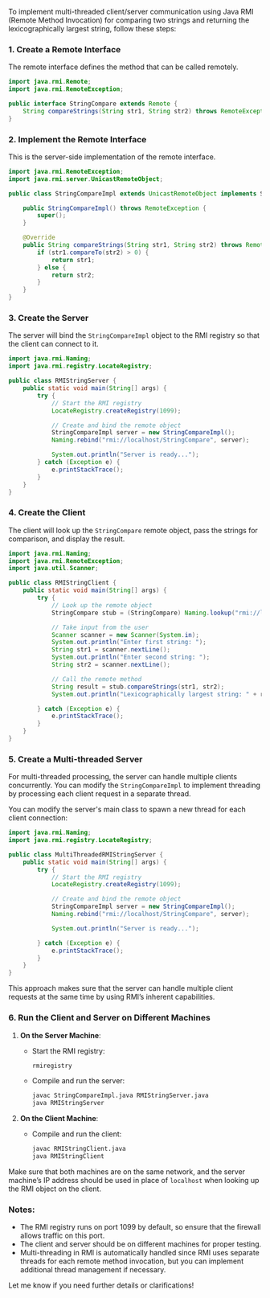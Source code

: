 To implement multi-threaded client/server communication using Java RMI (Remote Method Invocation) for comparing two strings and returning the lexicographically largest string, follow these steps:

### 1. Create a Remote Interface
The remote interface defines the method that can be called remotely.

```java
import java.rmi.Remote;
import java.rmi.RemoteException;

public interface StringCompare extends Remote {
    String compareStrings(String str1, String str2) throws RemoteException;
}
```

### 2. Implement the Remote Interface
This is the server-side implementation of the remote interface.

```java
import java.rmi.RemoteException;
import java.rmi.server.UnicastRemoteObject;

public class StringCompareImpl extends UnicastRemoteObject implements StringCompare {

    public StringCompareImpl() throws RemoteException {
        super();
    }

    @Override
    public String compareStrings(String str1, String str2) throws RemoteException {
        if (str1.compareTo(str2) > 0) {
            return str1;
        } else {
            return str2;
        }
    }
}
```

### 3. Create the Server
The server will bind the `StringCompareImpl` object to the RMI registry so that the client can connect to it.

```java
import java.rmi.Naming;
import java.rmi.registry.LocateRegistry;

public class RMIStringServer {
    public static void main(String[] args) {
        try {
            // Start the RMI registry
            LocateRegistry.createRegistry(1099);

            // Create and bind the remote object
            StringCompareImpl server = new StringCompareImpl();
            Naming.rebind("rmi://localhost/StringCompare", server);

            System.out.println("Server is ready...");
        } catch (Exception e) {
            e.printStackTrace();
        }
    }
}
```

### 4. Create the Client
The client will look up the `StringCompare` remote object, pass the strings for comparison, and display the result.

```java
import java.rmi.Naming;
import java.rmi.RemoteException;
import java.util.Scanner;

public class RMIStringClient {
    public static void main(String[] args) {
        try {
            // Look up the remote object
            StringCompare stub = (StringCompare) Naming.lookup("rmi://localhost/StringCompare");

            // Take input from the user
            Scanner scanner = new Scanner(System.in);
            System.out.println("Enter first string: ");
            String str1 = scanner.nextLine();
            System.out.println("Enter second string: ");
            String str2 = scanner.nextLine();

            // Call the remote method
            String result = stub.compareStrings(str1, str2);
            System.out.println("Lexicographically largest string: " + result);

        } catch (Exception e) {
            e.printStackTrace();
        }
    }
}
```

### 5. Create a Multi-threaded Server
For multi-threaded processing, the server can handle multiple clients concurrently. You can modify the `StringCompareImpl` to implement threading by processing each client request in a separate thread.

You can modify the server's main class to spawn a new thread for each client connection:

```java
import java.rmi.Naming;
import java.rmi.registry.LocateRegistry;

public class MultiThreadedRMIStringServer {
    public static void main(String[] args) {
        try {
            // Start the RMI registry
            LocateRegistry.createRegistry(1099);

            // Create and bind the remote object
            StringCompareImpl server = new StringCompareImpl();
            Naming.rebind("rmi://localhost/StringCompare", server);

            System.out.println("Server is ready...");

        } catch (Exception e) {
            e.printStackTrace();
        }
    }
}
```

This approach makes sure that the server can handle multiple client requests at the same time by using RMI’s inherent capabilities.

### 6. Run the Client and Server on Different Machines

1. **On the Server Machine**:
   - Start the RMI registry:
     ```bash
     rmiregistry
     ```
   - Compile and run the server:
     ```bash
     javac StringCompareImpl.java RMIStringServer.java
     java RMIStringServer
     ```

2. **On the Client Machine**:
   - Compile and run the client:
     ```bash
     javac RMIStringClient.java
     java RMIStringClient
     ```

Make sure that both machines are on the same network, and the server machine’s IP address should be used in place of `localhost` when looking up the RMI object on the client.

### Notes:
- The RMI registry runs on port 1099 by default, so ensure that the firewall allows traffic on this port.
- The client and server should be on different machines for proper testing.
- Multi-threading in RMI is automatically handled since RMI uses separate threads for each remote method invocation, but you can implement additional thread management if necessary.

Let me know if you need further details or clarifications!